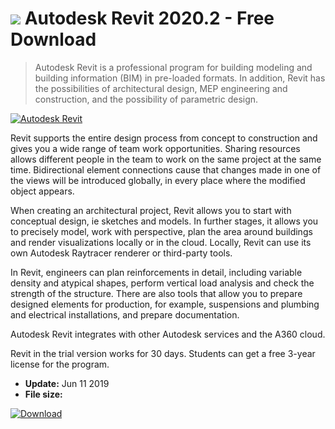 # ![](https://cdn.softexe.net/static/icon/b/autodesk-revit-8690.png) Autodesk Revit 2020.2 - Free Download

> Autodesk Revit is a professional program for building modeling and building information (BIM) in pre-loaded formats. In addition, Revit has the possibilities of architectural design, MEP engineering and construction, and the possibility of parametric design.

[![Autodesk Revit](https://gallery.dpcdn.pl/imgc/Tools/68850/g_-_420x350_1.5_-_x20160620200728_0.png)](https://softexe.net/win/multimedia/cad/autodesk-revit:hfaR.html)

Revit supports the entire design process from concept to construction and gives you a wide range of team work opportunities. Sharing resources allows different people in the team to work on the same project at the same time. Bidirectional element connections cause that changes made in one of the views will be introduced globally, in every place where the modified object appears. 
 
 
 When creating an architectural project, Revit allows you to start with conceptual design, ie sketches and models. In further stages, it allows you to precisely model, work with perspective, plan the area around buildings and render visualizations locally or in the cloud. Locally, Revit can use its own Autodesk Raytracer renderer or third-party tools. 
 
 
 In Revit, engineers can plan reinforcements in detail, including variable density and atypical shapes, perform vertical load analysis and check the strength of the structure. There are also tools that allow you to prepare designed elements for production, for example, suspensions and plumbing and electrical installations, and prepare documentation.
 
 
 Autodesk Revit integrates with other Autodesk services and the A360 cloud. 
 
 
 Revit in the trial version works for 30 days. Students can get a free 3-year license for the program.


- **Update:** Jun 11 2019
- **File size:** 

[![Download](https://cdn.softexe.net/static/img/download.png)](https://softexe.net/win/multimedia/cad/autodesk-revit:hfaR.html)


